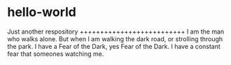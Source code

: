 # hello-world
Just another respository
++++++++++++++++++++++++++
I am the man who walks alone. But when I am walking the dark road, or strolling through the park. 
I have a Fear of the Dark, yes Fear of the Dark. 
I have a constant fear that someones watching me.
